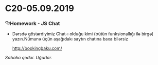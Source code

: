 # C20-05.09.2019
<article class="markdown-body entry-content p-5" itemprop="text">
<h3><a id="user-content-homework---js-chat" class="anchor" aria-hidden="true" href="#homework---js-chat"><svg class="octicon octicon-link" viewBox="0 0 16 16" version="1.1" width="16" height="16" aria-hidden="true"><path fill-rule="evenodd" d="M4 9h1v1H4c-1.5 0-3-1.69-3-3.5S2.55 3 4 3h4c1.45 0 3 1.69 3 3.5 0 1.41-.91 2.72-2 3.25V8.59c.58-.45 1-1.27 1-2.09C10 5.22 8.98 4 8 4H4c-.98 0-2 1.22-2 2.5S3 9 4 9zm9-3h-1v1h1c1 0 2 1.22 2 2.5S13.98 12 13 12H9c-.98 0-2-1.22-2-2.5 0-.83.42-1.64 1-2.09V6.25c-1.09.53-2 1.84-2 3.25C6 11.31 7.55 13 9 13h4c1.45 0 3-1.69 3-3.5S14.5 6 13 6z"></path></svg></a>Homework - JS Chat</h3>
<ul>
<li>
<p>Dərsdə göstərdiyimiz Chat-ı olduğu kimi (bütün funksionallığı ilə birgə) yazın.Nümunə üçün aşağıdakı saytın chatına baxa bilərsiz </p>
<p><a href="http://bookingbaku.com/" rel="nofollow">http://bookingbaku.com/</a></p>
</li>
</ul>
<p><em>Sabaha qədər. Uğurlar.</em></p>
</article>
